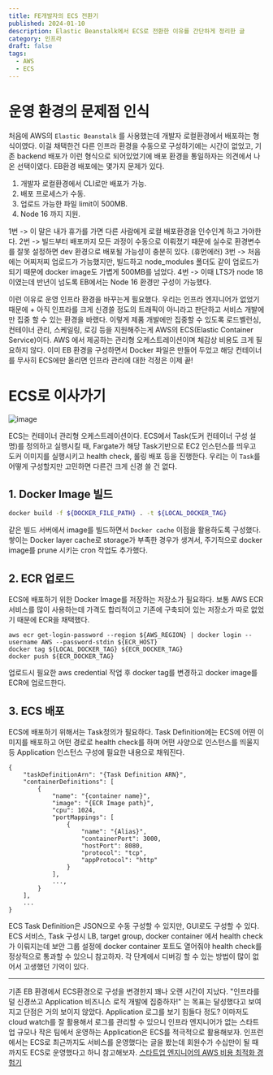 ```yaml
---
title: FE개발자의 ECS 전환기
published: 2024-01-10
description: Elastic Beanstalk에서 ECS로 전환한 이유를 간단하게 정리한 글
category: 인프라
draft: false
tags:
  - AWS
  - ECS
---
```


# 운영 환경의 문제점 인식

처음에 AWS의 `Elastic Beanstalk` 를 사용했는데 개발자 로컬환경에서 배포하는 형식이였다. 이걸 채택한건 다른 인프라 환경을 수동으로 구성하기에는 시간이 없었고, 기존 backend 배포가 이런 형식으로 되어있었기에 배포 환경을 통일하자는 의견에서 나온 선택이였다.
EB환경 배포에는 몇가지 문제가 있다.

1. 개발자 로컬환경에서 CLI로만 배포가 가능.
2. 배포 프로세스가 수동.
3. 업로드 가능한 파일 limit이 500MB.
4. Node 16 까지 지원.

1번 -> 이 말은 내가 휴가를 가면 다른 사람에게 로컬 배포환경을 인수인계 하고 가야한다.
2번 -> 빌드부터 배포까지 모든 과정이 수동으로 이뤄졌기 때문에 실수로 환경변수를 잘못 설정하면 dev 환경으로 배포될 가능성이 충분히 있다. (휴먼에러)
3번 -> 처음에는 어찌저찌 업로드가 가능했지만, 빌드하고 node_modules 폴더도 같이 업로드가 되기 때문에 docker image도 가볍게 500MB를 넘었다.
4번 -> 이때 LTS가 node 18 이였는데 반년이 넘도록 EB에서는 Node 16 환경만 구성이 가능했다.

이런 이유로 운영 인프라 환경을 바꾸는게 필요했다.
우리는 인프라 엔지니어가 없었기 때문에 + 아직 인프라를 크게 신경쓸 정도의 트래픽이 아니라고 판단하고 서비스 개발에만 집중 할 수 있는 환경을 바랬다.
이렇게 제품 개발에만 집중할 수 있도록 로드벨런싱, 컨테이너 관리, 스케일링, 로깅 등을 지원해주는게 AWS의 ECS(Elastic Container Service)이다. AWS 에서 제공하는 관리형 오케스트레이션이며 체감상 비용도 크게 필요하지 않다.
이미 EB 환경을 구성하면서 Docker 파일은 만들어 두었고 해당 컨테이너를 무사히 ECS에만 올리면 인프라 관리에 대한 걱정은 이제 끝!

# ECS로 이사가기

![image](https://ddinglog-image.s3.ap-northeast-2.amazonaws.com/2024-3-30/0dbc99a0dbc6204ade40ec9b090e76bb.png)

ECS는 컨테이너 관리형 오케스트레이션이다. ECS에서 Task(도커 컨테이너 구성 설명)를 정의하고 실행시킬 때, Fargate가 해당 Task기반으로 EC2 인스턴스를 띄우고 도커 이미지를 실행시키고 health check, 롤링 배포 등을 진행한다.
우리는 이 `Task`를 어떻게 구성할지만 고민하면 다른건 크게 신경 쓸 건 없다.

## 1. Docker Image 빌드

```sh
docker build -f ${DOCKER_FILE_PATH} . -t ${LOCAL_DOCKER_TAG}
```

같은 빌드 서버에서 image를 빌드하면서 `Docker cache` 이점을 활용하도록 구성했다.
쌓이는 Docker layer cache로 storage가 부족한 경우가 생겨서, 주기적으로 docker image를 prune 시키는 cron 작업도 추가했다.

## 2. ECR 업로드

ECS에 배포하기 위한 Docker Image를 저장하는 저장소가 필요하다.
보통 AWS ECR 서비스를 많이 사용하는데 가격도 합리적이고 기존에 구축되어 있는 저장소가 따로 없었기 때문에 ECR을 채택했다.

```
aws ecr get-login-password --region ${AWS_REGION} | docker login --username AWS --password-stdin ${ECR_HOST}
docker tag ${LOCAL_DOCKER_TAG} ${ECR_DOCKER_TAG}
docker push ${ECR_DOCKER_TAG}
```

업로드시 필요한 aws credential 작업 후 docker tag를 변경하고 docker image를 ECR에 업로드한다.

## 3. ECS 배포

ECS에 배포하기 위해서는 Task정의가 필요하다.
Task Definition에는 ECS에 어떤 이미지를 배포하고 어떤 경로로 health check를 하며 어떤 사양으로 인스턴스를 띄울지 등 Application 인스턴스 구성에 필요한 내용으로 채워진다.

```
{
    "taskDefinitionArn": "{Task Definition ARN}",
    "containerDefinitions": [
        {
            "name": "{container name}",
            "image": "{ECR Image path}",
            "cpu": 1024,
            "portMappings": [
                {
                    "name": "{Alias}",
                    "containerPort": 3000,
                    "hostPort": 8080,
                    "protocol": "tcp",
                    "appProtocol": "http"
                }
            ],
            ...,
        }
    ],
    ...
}

```

ECS Task Definition은 JSON으로 수동 구성할 수 있지만, GUI로도 구성할 수 있다.
ECS 서비스, Task 구성시 LB, target group, docker container 에서 health check가 이뤄지는데 보안 그룹 설정에 docker container 포트도 열어줘야 health check를 정상적으로 통과할 수 있으니 참고하자. 각 단계에서 디버깅 할 수 있는 방법이 많이 없어서 고생했던 기억이 있다.

---

기존 EB 환경에서 ECS환경으로 구성을 변경한지 꽤나 오랜 시간이 지났다.
"인프라를 덜 신경쓰고 Application 비즈니스 로직 개발에 집중하자!" 는 목표는 달성했다고 보여지고 단점은 거의 보이지 않았다. Application 로그를 보기 힘들다 정도? 이마저도 cloud watch를 잘 활용해서 로그를 관리할 수 있으니 인프라 엔지니어가 없는 스타트업 규모나 작은 팀에서 운영하는 Application은 ECS를 적극적으로 활용해보자.
인프런에서는 ECS로 최근까지도 서비스를 운영했다는 글을 봤는데 회원수가 수십만이 될 때 까지도 ECS로 운영했다고 하니 참고해보자.
[스타트업 엔지니어의 AWS 비용 최적화 경험기](https://tech.inflab.com/20240227-finops-for-startup/)
